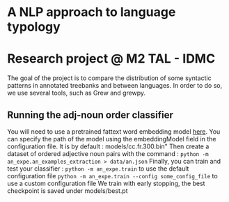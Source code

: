 # A NLP approach to language typology
# Research project @ M2 TAL - IDMC

The goal of the project is to compare the distribution of some syntactic patterns in annotated treebanks and between languages. In order to do so, we use several tools, such as Grew and grewpy.


## Running the adj-noun order classifier
You will need to use a pretrained fattext word embedding model [here](https://fasttext.cc/docs/en/crawl-vectors.html). You can specify the path of the model using the embeddingModel field in the configuration file. It is by default : models/cc.fr.300.bin"
Then create a dataset of ordered adjective noun pairs with the command : 
``python -m an_expe.an_examples_extraction > data/an.json``
Finally, you can train and test your classifier :
``python -m an_expe.train`` to use the default configuration file
``python -m an_expe.train --config some_config_file`` to use a custom configuration file
We train with early stopping, the best checkpoint is saved under models/best.pt
